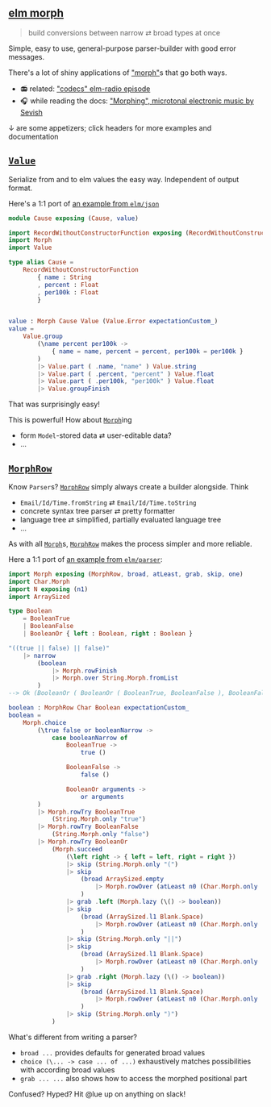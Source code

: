 ## [elm morph](https://dark.elm.dmy.fr/packages/lue-bird/elm-morph/latest/)

> build conversions between narrow ⇄ broad types at once

Simple, easy to use, general-purpose parser-builder with good error messages.

There's a lot of shiny applications of ["morph"](Morph)s that go both ways.

  - 📻 related: ["codecs" elm-radio episode](https://elm-radio.com/episode/codecs/)
  - 🎧 while reading the docs: ["Morphing", microtonal electronic music by Sevish](https://youtu.be/J-JZhCWsk3M?t=1702)

↓ are some appetizers; click headers for more examples and documentation

## [`Value`](Value)

Serialize from and to elm values the easy way.
Independent of output format.

Here's a 1:1 port of [an example from `elm/json`](https://dark.elm.dmy.fr/packages/elm/json/latest/)

```elm
module Cause exposing (Cause, value)

import RecordWithoutConstructorFunction exposing (RecordWithoutConstructorFunction)
import Morph
import Value

type alias Cause =
    RecordWithoutConstructorFunction
        { name : String
        , percent : Float
        , per100k : Float
        }


value : Morph Cause Value (Value.Error expectationCustom_)
value =
    Value.group
        (\name percent per100k ->
            { name = name, percent = percent, per100k = per100k }
        )
        |> Value.part ( .name, "name" ) Value.string
        |> Value.part ( .percent, "percent" ) Value.float
        |> Value.part ( .per100k, "per100k" ) Value.float
        |> Value.groupFinish
```
That was surprisingly easy!

This is powerful! How about [`Morph`](Morph#Morph)ing

  - form `Model`-stored data ⇄ user-editable data?
  - ...

## [`MorphRow`](Morph#MorphRow)

Know `Parser`s? [`MorphRow`](Morph#MorphRow) simply always create a builder alongside. Think

  - `Email/Id/Time.fromString` ⇄ `Email/Id/Time.toString`
  - concrete syntax tree parser ⇄ pretty formatter
  - language tree ⇄ simplified, partially evaluated language tree
  - ...

As with all [`Morph`](Morph#Morph)s, [`MorphRow`](Morph#MorphRow) makes the process simpler and more reliable.

Here a 1:1 port of [an example from `elm/parser`](https://dark.elm.dmy.fr/packages/elm/parser/latest/Parser#lazy):
```elm
import Morph exposing (MorphRow, broad, atLeast, grab, skip, one)
import Char.Morph
import N exposing (n1)
import ArraySized

type Boolean
    = BooleanTrue
    | BooleanFalse
    | BooleanOr { left : Boolean, right : Boolean }

"((true || false) || false)"
    |> narrow
        (boolean
            |> Morph.rowFinish
            |> Morph.over String.Morph.fromList
        )
--> Ok (BooleanOr ( BooleanOr ( BooleanTrue, BooleanFalse ), BooleanFalse ))

boolean : MorphRow Char Boolean expectationCustom_
boolean =
    Morph.choice
        (\true false or booleanNarrow ->
            case booleanNarrow of
                BooleanTrue ->
                    true ()

                BooleanFalse ->
                    false ()

                BooleanOr arguments ->
                    or arguments
        )
        |> Morph.rowTry BooleanTrue
            (String.Morph.only "true")
        |> Morph.rowTry BooleanFalse
            (String.Morph.only "false")
        |> Morph.rowTry BooleanOr
            (Morph.succeed
                (\left right -> { left = left, right = right })
                |> skip (String.Morph.only "(")
                |> skip
                    (broad ArraySized.empty
                        |> Morph.rowOver (atLeast n0 (Char.Morph.only ' ' |> one))
                    )
                |> grab .left (Morph.lazy (\() -> boolean))
                |> skip
                    (broad (ArraySized.l1 Blank.Space)
                        |> Morph.rowOver (atLeast n0 (Char.Morph.only ' ' |> one))
                    )
                |> skip (String.Morph.only "||")
                |> skip
                    (broad (ArraySized.l1 Blank.Space)
                        |> Morph.rowOver (atLeast n0 (Char.Morph.only ' ' |> one))
                    )
                |> grab .right (Morph.lazy (\() -> boolean))
                |> skip
                    (broad (ArraySized.l1 Blank.Space)
                        |> Morph.rowOver (atLeast n0 (Char.Morph.only ' ' |> one))
                    )
                |> skip (String.Morph.only ")")
            )
```
What's different from writing a parser?

  - `broad ...` provides defaults for generated broad values
  - `choice (\... -> case ... of ...)` exhaustively matches possibilities with according broad values
  - `grab ... ...` also shows how to access the morphed positional part

Confused? Hyped? Hit @lue up on anything on slack!
